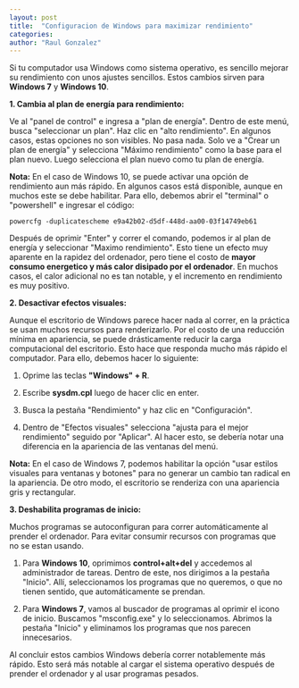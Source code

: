 ```yaml
---
layout: post
title:  "Configuracion de Windows para maximizar rendimiento"
categories:  
author: "Raul Gonzalez" 
---
```


Si tu computador usa Windows como sistema operativo, es sencillo mejorar su rendimiento con unos ajustes sencillos. Estos cambios sirven para **Windows 7** y **Windows 10**. 

**1. Cambia al plan de energía para rendimiento:**

Ve al "panel de control" e ingresa a "plan de energía". Dentro de este menú, busca "seleccionar un plan". Haz clic en "alto rendimiento". En algunos casos, estas opciones no son visibles. No pasa nada. Solo ve a "Crear un plan de energía" y selecciona "Máximo rendimiento" como la base para el plan nuevo. Luego selecciona el plan nuevo como tu plan de energía. 

__Nota:__ En el caso de Windows 10, se puede activar una opción de rendimiento aun más rápido. En algunos casos está disponible, aunque en muchos este se debe habilitar. Para ello, debemos abrir el "terminal" o "powershell" e ingresar el código:


```
powercfg -duplicatescheme e9a42b02-d5df-448d-aa00-03f14749eb61
```

Después de oprimir "Enter" y correr el comando, podemos ir al plan de energía y seleccionar "Maximo rendimiento". Esto tiene un efecto muy aparente en la rapidez del ordenador, pero tiene el costo de **mayor consumo energetico y más calor disipado por el ordenador**. En muchos casos, el calor adicional no es tan notable, y el incremento en rendimiento es muy positivo. 


**2. Desactivar efectos visuales:**

Aunque el escritorio de Windows parece hacer nada al correr, en la práctica se usan muchos recursos para renderizarlo. Por el costo de una reducción mínima en apariencia, se puede drásticamente reducir la carga computacional del escritorio. Esto hace que responda mucho más rápido el computador. Para ello, debemos hacer lo siguiente:

1. Oprime las teclas **"Windows" + R**.

2. Escribe __sysdm.cpl__ luego de hacer clic en enter. 

3. Busca la pestaña "Rendimiento" y haz clic en "Configuración".

4. Dentro de "Efectos visuales" selecciona "ajusta para el mejor rendimiento" seguido por "Aplicar". Al hacer esto, se debería notar una diferencia en la apariencia de las ventanas del menú.    

__Nota:__ En el caso de Windows 7, podemos habilitar la opción "usar estilos visuales para ventanas y botones" para no generar un cambio tan radical en la apariencia. De otro modo, el escritorio se renderiza con una apariencia gris y rectangular.


**3. Deshabilita programas de inicio:** 

Muchos programas se autoconfiguran para correr automáticamente al prender el ordenador. Para evitar consumir recursos con programas que  
no se estan usando. 
1. Para __Windows 10__, oprimimos __control+alt+del__ y accedemos al administrador de tareas. Dentro de este, nos dirigimos a la pestaña "Inicio". Allí, seleccionamos los programas que no queremos, o que no tienen sentido, que automáticamente se prendan. 

2. Para __Windows 7__, vamos al buscador de programas al oprimir el icono de inicio. Buscamos "msconfig.exe" y lo seleccionamos. Abrimos la pestaña "Inicio" y eliminamos los programas que nos parecen innecesarios.

Al concluir estos cambios Windows debería correr notablemente más rápido. Esto será más notable al cargar el sistema operativo después de prender el ordenador y al usar programas pesados.

